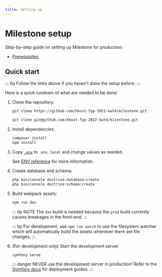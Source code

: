 ```yaml
---
title: Setting up
---
```


# Milestone setup

Step-by-step guide on setting up Milestone for production:

- [Prerequisites](./01-prerequisites.md)

## Quick start

::: tip
Follow the links above if you haven't done the setup before.
:::

Here is a quick rundown of what are needed to be done:

1. Clone the repository:

    <CodeGroup>
    <CodeGroupItem title="HTTPS">

    ```sh
    git clone https://github.com/hkust-fyp-2022-kwt4/milestone.git
    ```

    </CodeGroupItem>

    <CodeGroupItem title="SSH">

    ```sh
    git clone git@github.com:hkust-fyp-2022-kwt4/milestone.git
    ```

    </CodeGroupItem>
    </CodeGroup>

2. Install dependencies:

    ```sh
    composer install
    npm install
    ```

3. Copy [`.env`](https://github.com/hkust-fyp-2022-kwt4/milestone/blob/main/.env) to `.env.local` and change values as needed.

    See [ENV reference](./todo) for more information.

4. Create database and schema:

    ```sh
    php bin/console doctrine:database:create
    php bin/console doctrine:schema:create
    ```

5. Build webpack assets:

    ```sh
    npm run dev
    ```

    ::: tip NOTE
    The `dev` build is needed because the `prod` build currently causes breakages in the front-end.
    :::

    ::: tip
    For development, use `npm run watch` to use the filesystem watcher which will automatically build the assets whenever there are file changes.
    :::

6. (For development only) Start the development server

    ```sh
    symfony serve
    ```

    ::: danger
    NEVER use the development server in production! Refer to the [Symfony docs](https://symfony.com/doc/current/deployment.html) for deployment guides.
    :::